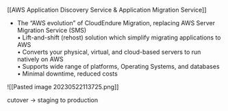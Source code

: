 [[AWS Application Discovery Service & Application Migration Service]] 

* The “AWS evolution” of CloudEndure Migration, replacing AWS Server Migration Service (SMS)  
• Lift-and-shift (rehost) solution which simplify migrating applications to AWS  
• Converts your physical, virtual, and cloud-based servers to run natively on AWS  
• Supports wide range of platforms, Operating Systems, and databases  
• Minimal downtime, reduced costs

![[Pasted image 20230522113725.png]]

cutover -> staging to production

